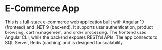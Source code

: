 # E-Commerce App
This is a full-stack e-commerce web application built with Angular 19 (frontend) and .NET 9 (backend). It supports user authentication, product browsing, cart management, and order processing. The frontend uses Angular CLI, while the backend exposes RESTful APIs. The app connects to SQL Server, Redis (caching) and is designed for scalability. 
